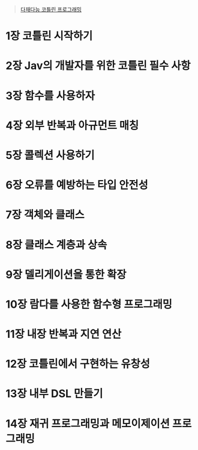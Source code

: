 > [다재다능 코틀린 프로그래밍](http://www.yes24.com/Product/Goods/97521931)

# 1장 코틀린 시작하기

# 2장 Jav의 개발자를 위한 코틀린 필수 사항

# 3장 함수를 사용하자

# 4장 외부 반복과 아규먼트 매칭

# 5장 콜렉션 사용하기

# 6장 오류를 예방하는 타입 안전성

# 7장 객체와 클래스

# 8장 클래스 계층과 상속

# 9장 델리게이션을 통한 확장

# 10장 람다를 사용한 함수형 프로그래밍

# 11장 내장 반복과 지연 연산

# 12장 코틀린에서 구현하는 유창성

# 13장 내부 DSL 만들기

# 14장 재귀 프로그래밍과 메모이제이션 프로그래밍

